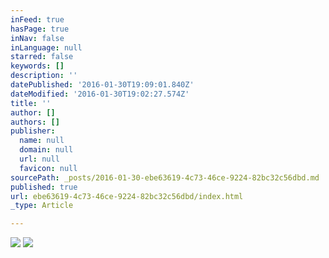 ```yaml
---
inFeed: true
hasPage: true
inNav: false
inLanguage: null
starred: false
keywords: []
description: ''
datePublished: '2016-01-30T19:09:01.840Z'
dateModified: '2016-01-30T19:02:27.574Z'
title: ''
author: []
authors: []
publisher:
  name: null
  domain: null
  url: null
  favicon: null
sourcePath: _posts/2016-01-30-ebe63619-4c73-46ce-9224-82bc32c56dbd.md
published: true
url: ebe63619-4c73-46ce-9224-82bc32c56dbd/index.html
_type: Article

---
```

![](https://the-grid-user-content.s3-us-west-2.amazonaws.com/10e81ad9-30ab-4f25-b165-0bd396a4abc7.jpg)
![](https://the-grid-user-content.s3-us-west-2.amazonaws.com/50b99dcd-1f71-40ae-9138-f76c4fe92a98.jpg)